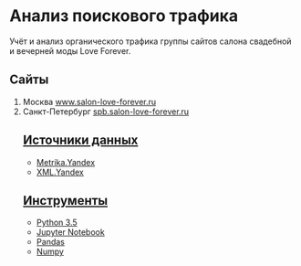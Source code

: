 <h1>Анализ поискового трафика</h1>
<p>Учёт и анализ органического трафика группы сайтов салона свадебной и вечерней моды Love Forever.</p>
<h2>Сайты</h2>
<ol>
<li>Москва <a href="https://www.salon-love-forever.ru">www.salon-love-forever.ru</a></li>
<li>Санкт-Петербург <a href="https://spb.salon-love-forever.ru">spb.salon-love-forever.ru</li>

<h2>Источники данных</h2>
<ul>
<li>Metrika.Yandex</li>
<li>XML.Yandex</li>
</ul>
<h2>Инструменты</h2>
<ul>
<li>Python 3.5</li>
<li>Jupyter Notebook</li>
<li>Pandas</li>
<li>Numpy</li>
</ul>
